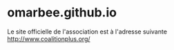 # omarbee.github.io
Le site officielle de l'association est à l'adresse suivante http://www.coalitionplus.org/
